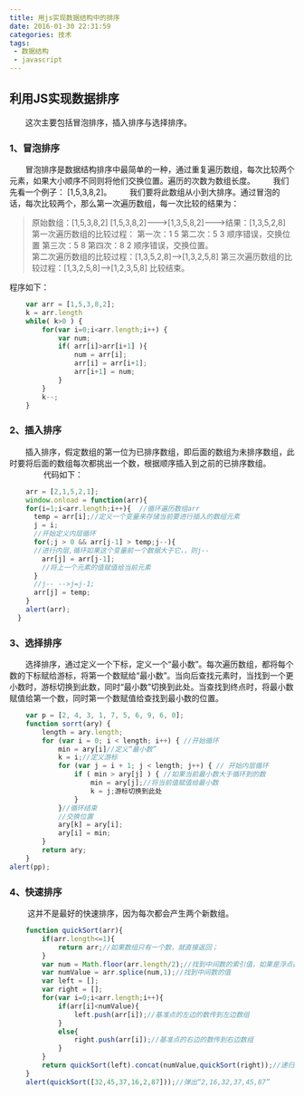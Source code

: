 ```yaml
---
title: 用js实现数据结构中的排序
date: 2016-01-30 22:31:59
categories: 技术
tags: 
 - 数据结构
 - javascript
---
```

## 利用JS实现数据排序

　　这次主要包括冒泡排序，插入排序与选择排序。
　　
### 1、冒泡排序

　　冒泡排序是数据结构排序中最简单的一种，通过重复遍历数组，每次比较两个元素，如果大小顺序不同则将他们交换位置。遍历的次数为数组长度。
　　我们先看一个例子： [1,5,3,8,2]。
　　我们要将此数组从小到大排序。通过冒泡的话，每次比较两个，那么第一次遍历数组，每一次比较的结果为：
　　
>原始数组：[1,5,3,8,2]
[1,5,3,8,2]--->[1,3,5,8,2]--->结果：[1,3,5,2,8]
第一次遍历数组的比较过程： 第一次：1 5   第二次：5 3 顺序错误，交换位置  第三次：5 8  第四次：8 2 顺序错误，交换位置。  
第二次遍历数组的比较过程：[1,3,5,2,8]-->[1,3,2,5,8]
第三次遍历数组的比较过程：[1,3,2,5,8]-->[1,2,3,5,8]
比较结束。

程序如下：

```js
    var arr = [1,5,3,8,2];
    k = arr.length
    while( k>0 ) {
        for(var i=0;i<arr.length;i++) {
            var num;
            if( arr[i]>arr[i+1] ){
                num = arr[i];
                arr[i] = arr[i+1];
                arr[i+1] = num;
            }
        }
        k--;
    }
```

### 2、插入排序

　　插入排序，假定数组的第一位为已排序数组，即后面的数组为未排序数组，此时要将后面的数组每次都挑出一个数，根据顺序插入到之前的已排序数组。
　　
　　代码如下：
　　
```js
    arr = [2,1,5,2,1];
    window.onload = function(arr){
    for(i=1;i<arr.length;i++){  //循环遍历数组arr
      temp = arr[i];//定义一个变量来存储当前要进行插入的数组元素
      j = i;
      //开始定义内层循环 
      for(;j > 0 && arr[j-1] > temp;j--){
      //进行内层,循环如果这个变量前一个数据大于它，，则j--
        arr[j] = arr[j-1];
        //将上一个元素的值赋值给当前元素
      }
      //j-- -->j=j-1;
      arr[j] = temp;
    }
    alert(arr);
  }
```

### 3、选择排序

　　选择排序，通过定义一个下标，定义一个“最小数”。每次遍历数组，都将每个数的下标赋给游标，将第一个数赋给“最小数”。当向后查找元素时，当找到一个更小数时，游标切换到此数，同时“最小数”切换到此处。当查找到终点时，将最小数赋值给第一个数，同时第一个数赋值给查找到最小数的位置。

```js
    var p = [2, 4, 3, 1, 7, 5, 6, 9, 6, 0];
    function sorrt(ary) {
        length = ary.length;
        for (var i = 0; i < length; i++) { //开始循环
            min = ary[i]//定义“最小数”
            k = i;//定义游标
            for (var j = i + 1; j < length; j++) { // 开始内层循环
                if ( min > ary[j] ) { //如果当前最小数大于循环到的数
                    min = ary[j];//将当前值赋值给最小数
                    k = j;游标切换到此处
                }
            }//循环结束
            //交换位置
            ary[k] = ary[i];
            ary[i] = min;
        }
        return ary;
    }
alert(pp);　　
```

### 4、快速排序

　　  这并不是最好的快速排序，因为每次都会产生两个新数组。

```js
	function quickSort(arr){
	    if(arr.length<=1){
	        return arr;//如果数组只有一个数，就直接返回；
	    }
	    var num = Math.floor(arr.length/2);//找到中间数的索引值，如果是浮点数，则向下取整
	    var numValue = arr.splice(num,1);//找到中间数的值
	    var left = [];
	    var right = [];
	    for(var i=0;i<arr.length;i++){
	        if(arr[i]<numValue){
	            left.push(arr[i]);//基准点的左边的数传到左边数组
	        }
	        else{
	            right.push(arr[i]);//基准点的右边的数传到右边数组
	        }
	    }
	    return quickSort(left).concat(numValue,quickSort(right));//递归不断重复比较
	}
	alert(quickSort([32,45,37,16,2,87]));//弹出“2,16,32,37,45,87”
```
